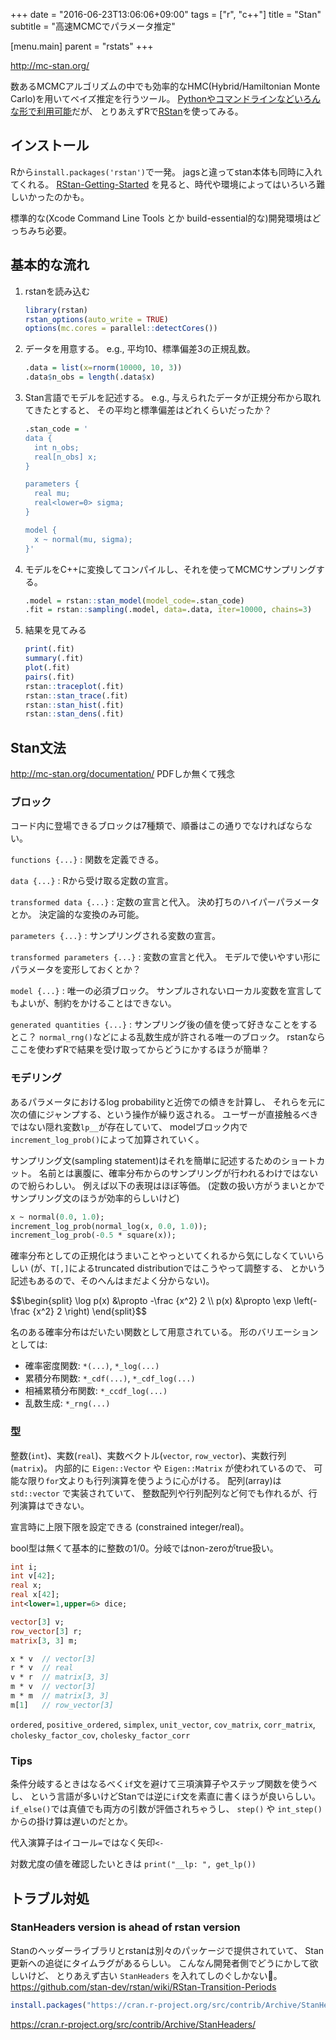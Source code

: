 +++
date = "2016-06-23T13:06:06+09:00"
tags = ["r", "c++"]
title = "Stan"
subtitle = "高速MCMCでパラメータ推定"

[menu.main]
  parent = "rstats"
+++

http://mc-stan.org/

数あるMCMCアルゴリズムの中でも効率的なHMC(Hybrid/Hamiltonian Monte Carlo)を用いてベイズ推定を行うツール。
[Pythonやコマンドラインなどいろんな形で利用可能](http://mc-stan.org/interfaces/)だが、
とりあえずRで[RStan](http://mc-stan.org/interfaces/rstan.html)を使ってみる。

## インストール

Rから`install.packages('rstan')`で一発。
jagsと違ってstan本体も同時に入れてくれる。
[RStan-Getting-Started](https://github.com/stan-dev/rstan/wiki/RStan-Getting-Started)
を見ると、時代や環境によってはいろいろ難しいかったのかも。

標準的な(Xcode Command Line Tools とか build-essential的な)開発環境はどっちみち必要。

## 基本的な流れ

1. rstanを読み込む
   ```r
   library(rstan)
   rstan_options(auto_write = TRUE)
   options(mc.cores = parallel::detectCores())
   ```

1. データを用意する。
   e.g., 平均10、標準偏差3の正規乱数。
   ```r
   .data = list(x=rnorm(10000, 10, 3))
   .data$n_obs = length(.data$x)
   ```

1.  Stan言語でモデルを記述する。
    e.g., 与えられたデータが正規分布から取れてきたとすると、
    その平均と標準偏差はどれくらいだったか？
    ```r
    .stan_code = '
    data {
      int n_obs;
      real[n_obs] x;
    }

    parameters {
      real mu;
      real<lower=0> sigma;
    }

    model {
      x ~ normal(mu, sigma);
    }'
    ```

1. モデルをC++に変換してコンパイルし、それを使ってMCMCサンプリングする。
   ```r
   .model = rstan::stan_model(model_code=.stan_code)
   .fit = rstan::sampling(.model, data=.data, iter=10000, chains=3)
   ```

1. 結果を見てみる
   ```r
   print(.fit)
   summary(.fit)
   plot(.fit)
   pairs(.fit)
   rstan::traceplot(.fit)
   rstan::stan_trace(.fit)
   rstan::stan_hist(.fit)
   rstan::stan_dens(.fit)
   ```

## Stan文法

http://mc-stan.org/documentation/
PDFしか無くて残念

### ブロック

コード内に登場できるブロックは7種類で、順番はこの通りでなければならない。

`functions {...}`
: 関数を定義できる。

`data {...}`
: Rから受け取る定数の宣言。

`transformed data {...}`
: 定数の宣言と代入。
  決め打ちのハイパーパラメータとか。
  決定論的な変換のみ可能。

`parameters {...}`
: サンプリングされる変数の宣言。

`transformed parameters {...}`
: 変数の宣言と代入。
  モデルで使いやすい形にパラメータを変形しておくとか？

`model {...}`
: 唯一の必須ブロック。
  サンプルされないローカル変数を宣言してもよいが、制約をかけることはできない。

`generated quantities {...}`
: サンプリング後の値を使って好きなことをするとこ？
  `normal_rng()`などによる乱数生成が許される唯一のブロック。
  rstanならここを使わずRで結果を受け取ってからどうにかするほうが簡単？

### モデリング

あるパラメータにおけるlog probabilityと近傍での傾きを計算し、
それらを元に次の値にジャンプする、という操作が繰り返される。
ユーザーが直接触るべきではない隠れ変数`lp__`が存在していて、
modelブロック内で`increment_log_prob()`によって加算されていく。

サンプリング文(sampling statement)はそれを簡単に記述するためのショートカット。
名前とは裏腹に、確率分布からのサンプリングが行われるわけではないので紛らわしい。
例えば以下の表現はほぼ等価。
(定数の扱い方がうまいとかでサンプリング文のほうが効率的らしいけど)

```stan
x ~ normal(0.0, 1.0);
increment_log_prob(normal_log(x, 0.0, 1.0));
increment_log_prob(-0.5 * square(x));
```

確率分布としての正規化はうまいことやっといてくれるから気にしなくていいらしい
(が、`T[,]`によるtruncated distributionではこうやって調整する、
とかいう記述もあるので、そのへんはまだよく分からない)。

<div>$$\begin{split}
\log p(x) &\propto -\frac {x^2} 2 \\
     p(x) &\propto \exp \left(- \frac {x^2} 2 \right)
\end{split}$$</div>

名のある確率分布はだいたい関数として用意されている。
形のバリエーションとしては:

- 確率密度関数: `*(...)`, `*_log(...)`
- 累積分布関数: `*_cdf(...)`, `*_cdf_log(...)`
- 相補累積分布関数: `*_ccdf_log(...)`
- 乱数生成: `*_rng(...)`

### 型

整数(`int`)、実数(`real`)、実数ベクトル(`vector`, `row_vector`)、実数行列(`matrix`)。
内部的に `Eigen::Vector` や `Eigen::Matrix` が使われているので、
可能な限り`for`文よりも行列演算を使うように心がける。
配列(array)は `std::vector` で実装されていて、
整数配列や行列配列など何でも作れるが、行列演算はできない。

宣言時に上限下限を設定できる (constrained integer/real)。

bool型は無くて基本的に整数の1/0。分岐ではnon-zeroがtrue扱い。

```stan
int i;
int v[42];
real x;
real x[42];
int<lower=1,upper=6> dice;

vector[3] v;
row_vector[3] r;
matrix[3, 3] m;

x * v  // vector[3]
r * v  // real
v * r  // matrix[3, 3]
m * v  // vector[3]
m * m  // matrix[3, 3]
m[1]   // row_vector[3]
```

`ordered`, `positive_ordered`, `simplex`, `unit_vector`,
`cov_matrix`, `corr_matrix`, `cholesky_factor_cov`, `cholesky_factor_corr`

### Tips

条件分岐するときはなるべく`if`文を避けて三項演算子やステップ関数を使うべし、
という言語が多いけどStanでは逆に`if`文を素直に書くほうが良いらしい。
`if_else()`では真値でも両方の引数が評価されちゃうし、
`step()` や `int_step()` からの掛け算は遅いのだとか。

代入演算子はイコール`=`ではなく矢印`<-`

対数尤度の値を確認したいときは `print("__lp: ", get_lp())`

## トラブル対処

### StanHeaders version is ahead of rstan version

Stanのヘッダーライブラリとrstanは別々のパッケージで提供されていて、
Stan更新への追従にタイムラグがあるらしい。
こんなん開発者側でどうにかして欲しいけど、
とりあえず古い `StanHeaders` を入れてしのぐしかない。
https://github.com/stan-dev/rstan/wiki/RStan-Transition-Periods

```r
install.packages("https://cran.r-project.org/src/contrib/Archive/StanHeaders/StanHeaders_2.9.0.tar.gz", repos=NULL, type='source')
```

https://cran.r-project.org/src/contrib/Archive/StanHeaders/

